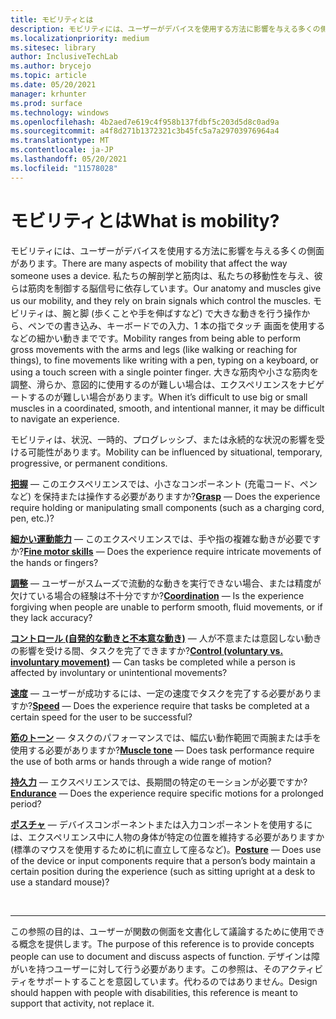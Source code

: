 ```yaml
---
title: モビリティとは
description: モビリティには、ユーザーがデバイスを使用する方法に影響を与える多くの側面があります。
ms.localizationpriority: medium
ms.sitesec: library
author: InclusiveTechLab
ms.author: brycejo
ms.topic: article
ms.date: 05/20/2021
manager: krhunter
ms.prod: surface
ms.technology: windows
ms.openlocfilehash: 4b2aed7e619c4f958b137fdbf5c203d5d8c0ad9a
ms.sourcegitcommit: a4f8d271b1372321c3b45fc5a7a29703976964a4
ms.translationtype: MT
ms.contentlocale: ja-JP
ms.lasthandoff: 05/20/2021
ms.locfileid: "11578028"
---
```

# <a name="what-is-mobility"></a><span data-ttu-id="e8212-103">モビリティとは</span><span class="sxs-lookup"><span data-stu-id="e8212-103">What is mobility?</span></span>

<span data-ttu-id="e8212-104">モビリティには、ユーザーがデバイスを使用する方法に影響を与える多くの側面があります。</span><span class="sxs-lookup"><span data-stu-id="e8212-104">There are many aspects of mobility that affect the way someone uses a device.</span></span> <span data-ttu-id="e8212-105">私たちの解剖学と筋肉は、私たちの移動性を与え、彼らは筋肉を制御する脳信号に依存しています。</span><span class="sxs-lookup"><span data-stu-id="e8212-105">Our anatomy and muscles give us our mobility, and they rely on brain signals which control the muscles.</span></span> <span data-ttu-id="e8212-106">モビリティは、腕と脚 (歩くことや手を伸ばすなど) で大きな動きを行う操作から、ペンでの書き込み、キーボードでの入力、1 本の指でタッチ 画面を使用するなどの細かい動きまでです。</span><span class="sxs-lookup"><span data-stu-id="e8212-106">Mobility ranges from being able to perform gross movements with the arms and legs (like walking or reaching for things), to fine movements like writing with a pen, typing on a keyboard, or using a touch screen with a single pointer finger.</span></span> <span data-ttu-id="e8212-107">大きな筋肉や小さな筋肉を調整、滑らか、意図的に使用するのが難しい場合は、エクスペリエンスをナビゲートするのが難しい場合があります。</span><span class="sxs-lookup"><span data-stu-id="e8212-107">When it’s difficult to use big or small muscles in a coordinated, smooth, and intentional manner, it may be difficult to navigate an experience.</span></span>

<span data-ttu-id="e8212-108">モビリティは、状況、一時的、プログレッシブ、または永続的な状況の影響を受ける可能性があります。</span><span class="sxs-lookup"><span data-stu-id="e8212-108">Mobility can be influenced by situational, temporary, progressive, or permanent conditions.</span></span>

<span data-ttu-id="e8212-109">**[把握](mobility-grasp.md)** &mdash; このエクスペリエンスでは、小さなコンポーネント (充電コード、ペンなど) を保持または操作する必要がありますか?</span><span class="sxs-lookup"><span data-stu-id="e8212-109">**[Grasp](mobility-grasp.md)** &mdash; Does the experience require holding or manipulating small components (such as a charging cord, pen, etc.)?</span></span>

<span data-ttu-id="e8212-110">**[細かい運動能力](mobility-fine-motor-skills.md)** &mdash; このエクスペリエンスでは、手や指の複雑な動きが必要ですか?</span><span class="sxs-lookup"><span data-stu-id="e8212-110">**[Fine motor skills](mobility-fine-motor-skills.md)** &mdash; Does the experience require intricate movements of the hands or fingers?</span></span>

<span data-ttu-id="e8212-111">**[調整](mobility-coordination.md)** &mdash; ユーザーがスムーズで流動的な動きを実行できない場合、または精度が欠けている場合の経験は不十分ですか?</span><span class="sxs-lookup"><span data-stu-id="e8212-111">**[Coordination](mobility-coordination.md)** &mdash; Is the experience forgiving when people are unable to perform smooth, fluid movements, or if they lack accuracy?</span></span>

<span data-ttu-id="e8212-112">**[コントロール (自発的な動きと不本意な動き)](mobility-control.md)** &mdash; 人が不意または意図しない動きの影響を受ける間、タスクを完了できますか?</span><span class="sxs-lookup"><span data-stu-id="e8212-112">**[Control (voluntary vs. involuntary movement)](mobility-control.md)** &mdash; Can tasks be completed while a person is affected by involuntary or unintentional movements?</span></span>

<span data-ttu-id="e8212-113">**[速度](mobility-speed.md)** &mdash; ユーザーが成功するには、一定の速度でタスクを完了する必要がありますか?</span><span class="sxs-lookup"><span data-stu-id="e8212-113">**[Speed](mobility-speed.md)** &mdash; Does the experience require that tasks be completed at a certain speed for the user to be successful?</span></span>

<span data-ttu-id="e8212-114">**[筋のトーン](mobility-muscle-tone.md)** &mdash; タスクのパフォーマンスでは、幅広い動作範囲で両腕または手を使用する必要がありますか?</span><span class="sxs-lookup"><span data-stu-id="e8212-114">**[Muscle tone](mobility-muscle-tone.md)** &mdash; Does task performance require the use of both arms or hands through a wide range of motion?</span></span>

<span data-ttu-id="e8212-115">**[持久力](mobility-endurance.md)** &mdash; エクスペリエンスでは、長期間の特定のモーションが必要ですか?</span><span class="sxs-lookup"><span data-stu-id="e8212-115">**[Endurance](mobility-endurance.md)** &mdash; Does the experience require specific motions for a prolonged period?</span></span>

<span data-ttu-id="e8212-116">**[ポスチャ](mobility-posture.md)** &mdash; デバイスコンポーネントまたは入力コンポーネントを使用するには、エクスペリエンス中に人物の身体が特定の位置を維持する必要がありますか (標準のマウスを使用するために机に直立して座るなど)。</span><span class="sxs-lookup"><span data-stu-id="e8212-116">**[Posture](mobility-posture.md)** &mdash; Does use of the device or input components require that a person’s body maintain a certain position during the experience (such as sitting upright at a desk to use a standard mouse)?</span></span>

&nbsp;

[comment]: # (フッター ステートメント)
___
<span data-ttu-id="e8212-118">この参照の目的は、ユーザーが関数の側面を文書化して議論するために使用できる概念を提供します。</span><span class="sxs-lookup"><span data-stu-id="e8212-118">The purpose of this reference is to provide concepts people can use to document and discuss aspects of function.</span></span> <span data-ttu-id="e8212-119">デザインは障がいを持つユーザーに対して行う必要があります。この参照は、そのアクティビティをサポートすることを意図しています。代わるのではありません。</span><span class="sxs-lookup"><span data-stu-id="e8212-119">Design should happen with people with disabilities, this reference is meant to support that activity, not replace it.</span></span> 
